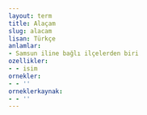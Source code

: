 ```yaml
---
layout: term
title: Alaçam
slug: alacam
lisan: Türkçe
anlamlar:
- Samsun iline bağlı ilçelerden biri
ozellikler:
- - isim
ornekler:
- - ''
orneklerkaynak:
- - ''
---
```

